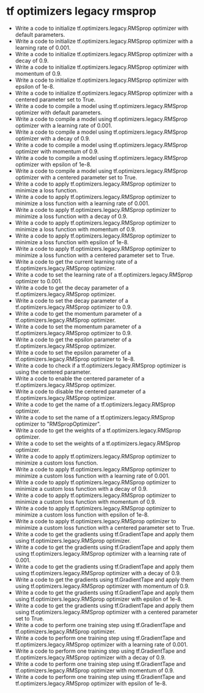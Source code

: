# tf optimizers legacy rmsprop

- Write a code to initialize tf.optimizers.legacy.RMSprop optimizer with default parameters.
- Write a code to initialize tf.optimizers.legacy.RMSprop optimizer with a learning rate of 0.001.
- Write a code to initialize tf.optimizers.legacy.RMSprop optimizer with a decay of 0.9.
- Write a code to initialize tf.optimizers.legacy.RMSprop optimizer with momentum of 0.9.
- Write a code to initialize tf.optimizers.legacy.RMSprop optimizer with epsilon of 1e-8.
- Write a code to initialize tf.optimizers.legacy.RMSprop optimizer with a centered parameter set to True.
- Write a code to compile a model using tf.optimizers.legacy.RMSprop optimizer with default parameters.
- Write a code to compile a model using tf.optimizers.legacy.RMSprop optimizer with a learning rate of 0.001.
- Write a code to compile a model using tf.optimizers.legacy.RMSprop optimizer with a decay of 0.9.
- Write a code to compile a model using tf.optimizers.legacy.RMSprop optimizer with momentum of 0.9.
- Write a code to compile a model using tf.optimizers.legacy.RMSprop optimizer with epsilon of 1e-8.
- Write a code to compile a model using tf.optimizers.legacy.RMSprop optimizer with a centered parameter set to True.
- Write a code to apply tf.optimizers.legacy.RMSprop optimizer to minimize a loss function.
- Write a code to apply tf.optimizers.legacy.RMSprop optimizer to minimize a loss function with a learning rate of 0.001.
- Write a code to apply tf.optimizers.legacy.RMSprop optimizer to minimize a loss function with a decay of 0.9.
- Write a code to apply tf.optimizers.legacy.RMSprop optimizer to minimize a loss function with momentum of 0.9.
- Write a code to apply tf.optimizers.legacy.RMSprop optimizer to minimize a loss function with epsilon of 1e-8.
- Write a code to apply tf.optimizers.legacy.RMSprop optimizer to minimize a loss function with a centered parameter set to True.
- Write a code to get the current learning rate of a tf.optimizers.legacy.RMSprop optimizer.
- Write a code to set the learning rate of a tf.optimizers.legacy.RMSprop optimizer to 0.001.
- Write a code to get the decay parameter of a tf.optimizers.legacy.RMSprop optimizer.
- Write a code to set the decay parameter of a tf.optimizers.legacy.RMSprop optimizer to 0.9.
- Write a code to get the momentum parameter of a tf.optimizers.legacy.RMSprop optimizer.
- Write a code to set the momentum parameter of a tf.optimizers.legacy.RMSprop optimizer to 0.9.
- Write a code to get the epsilon parameter of a tf.optimizers.legacy.RMSprop optimizer.
- Write a code to set the epsilon parameter of a tf.optimizers.legacy.RMSprop optimizer to 1e-8.
- Write a code to check if a tf.optimizers.legacy.RMSprop optimizer is using the centered parameter.
- Write a code to enable the centered parameter of a tf.optimizers.legacy.RMSprop optimizer.
- Write a code to disable the centered parameter of a tf.optimizers.legacy.RMSprop optimizer.
- Write a code to get the name of a tf.optimizers.legacy.RMSprop optimizer.
- Write a code to set the name of a tf.optimizers.legacy.RMSprop optimizer to "RMSpropOptimizer".
- Write a code to get the weights of a tf.optimizers.legacy.RMSprop optimizer.
- Write a code to set the weights of a tf.optimizers.legacy.RMSprop optimizer.
- Write a code to apply tf.optimizers.legacy.RMSprop optimizer to minimize a custom loss function.
- Write a code to apply tf.optimizers.legacy.RMSprop optimizer to minimize a custom loss function with a learning rate of 0.001.
- Write a code to apply tf.optimizers.legacy.RMSprop optimizer to minimize a custom loss function with a decay of 0.9.
- Write a code to apply tf.optimizers.legacy.RMSprop optimizer to minimize a custom loss function with momentum of 0.9.
- Write a code to apply tf.optimizers.legacy.RMSprop optimizer to minimize a custom loss function with epsilon of 1e-8.
- Write a code to apply tf.optimizers.legacy.RMSprop optimizer to minimize a custom loss function with a centered parameter set to True.
- Write a code to get the gradients using tf.GradientTape and apply them using tf.optimizers.legacy.RMSprop optimizer.
- Write a code to get the gradients using tf.GradientTape and apply them using tf.optimizers.legacy.RMSprop optimizer with a learning rate of 0.001.
- Write a code to get the gradients using tf.GradientTape and apply them using tf.optimizers.legacy.RMSprop optimizer with a decay of 0.9.
- Write a code to get the gradients using tf.GradientTape and apply them using tf.optimizers.legacy.RMSprop optimizer with momentum of 0.9.
- Write a code to get the gradients using tf.GradientTape and apply them using tf.optimizers.legacy.RMSprop optimizer with epsilon of 1e-8.
- Write a code to get the gradients using tf.GradientTape and apply them using tf.optimizers.legacy.RMSprop optimizer with a centered parameter set to True.
- Write a code to perform one training step using tf.GradientTape and tf.optimizers.legacy.RMSprop optimizer.
- Write a code to perform one training step using tf.GradientTape and tf.optimizers.legacy.RMSprop optimizer with a learning rate of 0.001.
- Write a code to perform one training step using tf.GradientTape and tf.optimizers.legacy.RMSprop optimizer with a decay of 0.9.
- Write a code to perform one training step using tf.GradientTape and tf.optimizers.legacy.RMSprop optimizer with momentum of 0.9.
- Write a code to perform one training step using tf.GradientTape and tf.optimizers.legacy.RMSprop optimizer with epsilon of 1e-8.